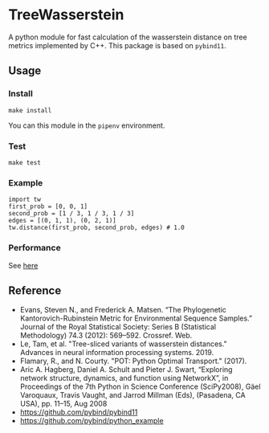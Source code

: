 # TreeWasserstein

A python module for fast calculation of the wasserstein distance on tree metrics implemented by C++. This package is based on `pybind11`.

## Usage

### Install

```
make install
```

You can this module in the `pipenv` environment.

### Test

```
make test
```

### Example

```
import tw
first_prob = [0, 0, 1]
second_prob = [1 / 3, 1 / 3, 1 / 3]
edges = [(0, 1, 1), (0, 2, 1)]
tw.distance(first_prob, second_prob, edges) # 1.0
```

### Performance

See [here](examples/example.ipynb)

## Reference

- Evans, Steven N., and Frederick A. Matsen. “The Phylogenetic Kantorovich-Rubinstein Metric for Environmental Sequence Samples.” Journal of the Royal Statistical Society: Series B (Statistical Methodology) 74.3 (2012): 569–592. Crossref. Web.
- Le, Tam, et al. "Tree-sliced variants of wasserstein distances." Advances in neural information processing systems. 2019.
- Flamary, R., and N. Courty. "POT: Python Optimal Transport." (2017).
- Aric A. Hagberg, Daniel A. Schult and Pieter J. Swart, “Exploring network structure, dynamics, and function using NetworkX”, in Proceedings of the 7th Python in Science Conference (SciPy2008), Gäel Varoquaux, Travis Vaught, and Jarrod Millman (Eds), (Pasadena, CA USA), pp. 11–15, Aug 2008
- https://github.com/pybind/pybind11
- https://github.com/pybind/python_example
